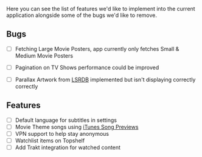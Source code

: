 Here you can see the list of features we'd like to implement into the current application alongside some of the bugs we'd like to remove.

## Bugs

- [ ] Fetching Large Movie Posters, app currently only fetches Small & Medium Movie Posters
- [ ] Pagination on TV Shows performance could be improved
- [ ] Parallax Artwork from [LSRDB](https://lsrdb.com/) implemented but isn't displaying correctly correctly


## Features

- [ ] Default language for subtitles in settings
- [ ] Movie Theme songs using [iTunes Song Previews](https://affiliate.itunes.apple.com/resources/documentation/itunes-store-web-service-search-api/)
- [ ] VPN support to help stay anonymous
- [ ] Watchlist items on Topshelf
- [ ] Add Trakt integration for watched content